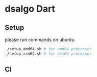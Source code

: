 # dsalgo Dart

## Setup

please run commands on ubuntu.

```sh
./setup_amd64.sh # for amd64 processor
./setup_arm64.sh # for arm64 processor
```

## CI
